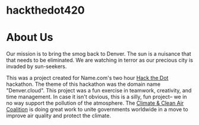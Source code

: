 # hackthedot420

# About Us

Our mission is to bring the smog back to Denver. The sun is a nuisance that
that needs to be eliminated. We are watching in terror as our precious city is invaded
by sun-seekers.

This was a project created for Name.com's two hour [Hack the Dot](https://www.name.com/hackthedot) hackathon. The theme of this hackathon was the domain name "Denver.cloud". This project was a fun exercise in teamwork, creativity, and time management. In case it isn't obvious, this is a silly, fun project– we in no way support the pollution of the atmosphere. The [Climate & Clean Air Coalition](http://www.ccacoalition.org/en) is doing great work to unite governments worldwide in a move to improve air quality and protect the climate.
